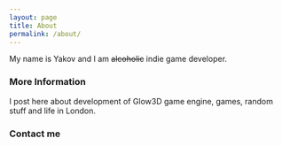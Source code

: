 ```yaml
---
layout: page
title: About
permalink: /about/
---
```


My name is Yakov and I am ~~alcoholic~~ indie game developer.

### More Information

I post here about development of Glow3D game engine, games, random stuff and life in London.

### Contact me

<a href="https://www.twitter.com/{{ site.footer-links.twitter }}"><i class="svg-icon twitter"></i></a>
